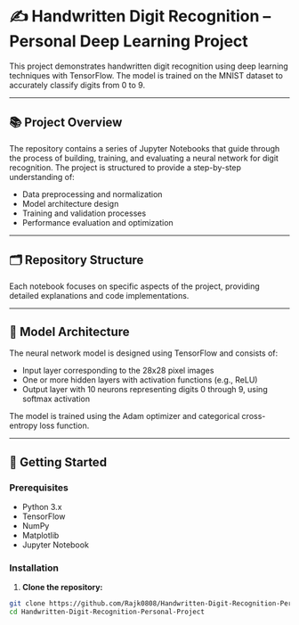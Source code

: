# ✍️ Handwritten Digit Recognition – Personal Deep Learning Project

This project demonstrates handwritten digit recognition using deep learning techniques with TensorFlow. The model is trained on the MNIST dataset to accurately classify digits from 0 to 9.

---

## 📚 Project Overview

The repository contains a series of Jupyter Notebooks that guide through the process of building, training, and evaluating a neural network for digit recognition. The project is structured to provide a step-by-step understanding of:

- Data preprocessing and normalization
- Model architecture design
- Training and validation processes
- Performance evaluation and optimization

---

## 🗂️ Repository Structure


Each notebook focuses on specific aspects of the project, providing detailed explanations and code implementations.

---

## 🧠 Model Architecture

The neural network model is designed using TensorFlow and consists of:

- Input layer corresponding to the 28x28 pixel images
- One or more hidden layers with activation functions (e.g., ReLU)
- Output layer with 10 neurons representing digits 0 through 9, using softmax activation

The model is trained using the Adam optimizer and categorical cross-entropy loss function.

---

## 🚀 Getting Started

### Prerequisites

- Python 3.x
- TensorFlow
- NumPy
- Matplotlib
- Jupyter Notebook

### Installation

1. **Clone the repository:**

```bash
git clone https://github.com/Rajk0808/Handwritten-Digit-Recognition-Personal-Project.git
cd Handwritten-Digit-Recognition-Personal-Project

